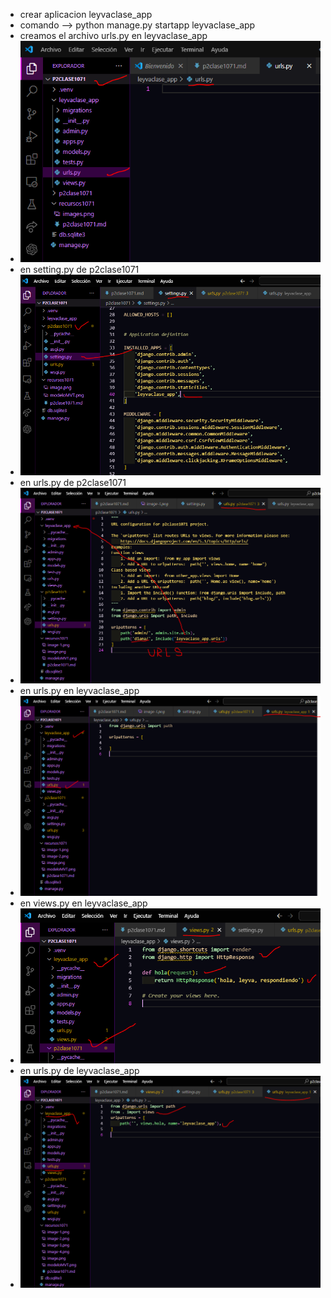 - crear aplicacion leyvaclase_app
- comando --> python manage.py startapp leyvaclase_app
- creamos el archivo urls.py en leyvaclase_app
- ![alt text](image.png)
- en setting.py de p2clase1071
- ![alt text](image-1.png)
- en urls.py de p2clase1071
- ![alt text](image-2.png)
- en urls.py en leyvaclase_app
- ![alt text](image-3.png)
- en views.py en leyvaclase_app
- ![alt text](image-4.png)
- en urls.py de leyvaclase_app
- ![alt text](image-5.png)